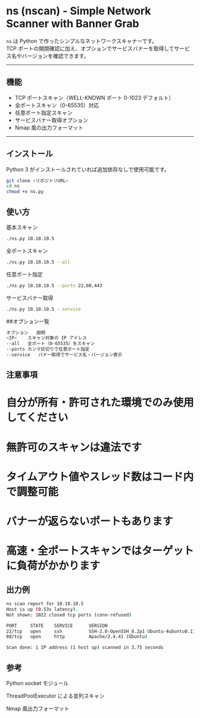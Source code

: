 # ns (nscan) - Simple Network Scanner with Banner Grab

`ns` は Python で作ったシンプルなネットワークスキャナーです。  
TCP ポートの開閉確認に加え、オプションでサービスバナーを取得してサービス名やバージョンを確認できます。

---

## 機能

- TCP ポートスキャン（WELL-KNOWN ポート 0-1023 デフォルト）
- 全ポートスキャン（0-65535）対応
- 任意ポート指定スキャン
- サービスバナー取得オプション
- Nmap 風の出力フォーマット

---

## インストール

Python 3 がインストールされていれば追加依存なしで使用可能です。

```bash
git clone <リポジトリURL>
cd ns
chmod +x ns.py
```

## 使い方
基本スキャン
```bash
./ns.py 10.10.10.5
```

全ポートスキャン
```bash
./ns.py 10.10.10.5 --all
```

任意ポート指定
```bash
./ns.py 10.10.10.5 --ports 22,80,443
```

サービスバナー取得
```bash
./ns.py 10.10.10.5 --service
```
##オプション一覧
```bash
オプション	説明
<IP>	スキャン対象の IP アドレス
--all	全ポート（0-65535）をスキャン
--ports	カンマ区切りで任意ポート指定
--service	バナー取得でサービス名・バージョン表示
```

## 注意事項

# 自分が所有・許可された環境でのみ使用してください

# 無許可のスキャンは違法です

# タイムアウト値やスレッド数はコード内で調整可能

# バナーが返らないポートもあります

# 高速・全ポートスキャンではターゲットに負荷がかかります

## 出力例
```bash
ns scan report for 10.10.10.5
Host is up (0.53s latency).
Not shown: 1022 closed tcp ports (conn-refused)

PORT     STATE    SERVICE      VERSION
22/tcp   open     ssh          SSH-2.0-OpenSSH_8.2p1 Ubuntu-4ubuntu0.11
80/tcp   open     http         Apache/2.4.41 (Ubuntu)

Scan done: 1 IP address (1 host up) scanned in 3.75 seconds
```

## 参考

Python socket モジュール

ThreadPoolExecutor による並列スキャン

Nmap 風出力フォーマット